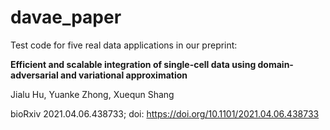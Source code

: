 # davae_paper

Test code for five real data applications in our preprint: 

**Efficient and scalable integration of single-cell data using domain-adversarial and variational approximation**

Jialu Hu, Yuanke Zhong, Xuequn Shang

bioRxiv 2021.04.06.438733; doi: https://doi.org/10.1101/2021.04.06.438733


